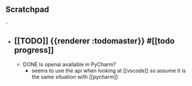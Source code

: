 ## Scratchpad
	-
- ## [[TODO]] {{renderer :todomaster}} #[[todo progress]]
	- DONE Is openai available in PyCharm?
		- seems to use the api when looking at [[vscode]] so assume it is the same situation with [[pycharm]]